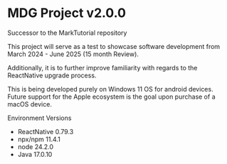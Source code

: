 # MDG Project v2.0.0

Successor to the MarkTutorial repository

This project will serve as a test to showcase software development from March 2024 - June 2025 (15 month Review).

Additionally, it is to further improve familiarity with regards to the ReactNative upgrade process.

This is being developed purely on Windows 11 OS for android devices. Future support for the Apple ecosystem is the goal upon purchase of a macOS device.

Environment Versions
- ReactNative 0.79.3
- npx/npm 11.4.1
- node 24.2.0
- Java 17.0.10
